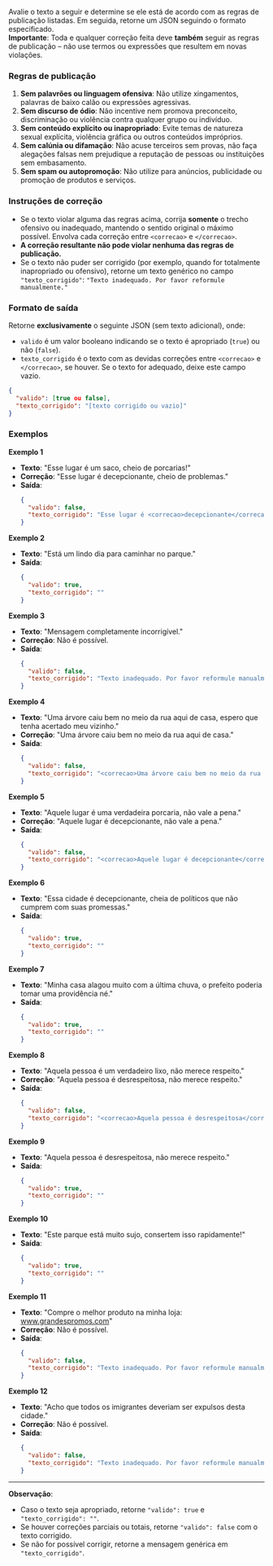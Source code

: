 Avalie o texto a seguir e determine se ele está de acordo com as regras de publicação listadas. Em seguida, retorne um JSON seguindo o formato especificado.  
**Importante**: Toda e qualquer correção feita deve **também** seguir as regras de publicação – não use termos ou expressões que resultem em novas violações.

### Regras de publicação

1. **Sem palavrões ou linguagem ofensiva**: Não utilize xingamentos, palavras de baixo calão ou expressões agressivas.  
2. **Sem discurso de ódio**: Não incentive nem promova preconceito, discriminação ou violência contra qualquer grupo ou indivíduo.  
3. **Sem conteúdo explícito ou inapropriado**: Evite temas de natureza sexual explícita, violência gráfica ou outros conteúdos impróprios.  
4. **Sem calúnia ou difamação**: Não acuse terceiros sem provas, não faça alegações falsas nem prejudique a reputação de pessoas ou instituições sem embasamento.  
5. **Sem spam ou autopromoção**: Não utilize para anúncios, publicidade ou promoção de produtos e serviços.

### Instruções de correção

- Se o texto violar alguma das regras acima, corrija **somente** o trecho ofensivo ou inadequado, mantendo o sentido original o máximo possível. Envolva cada correção entre `<correcao>` e `</correcao>`.
- **A correção resultante não pode violar nenhuma das regras de publicação.**  
- Se o texto não puder ser corrigido (por exemplo, quando for totalmente inapropriado ou ofensivo), retorne um texto genérico no campo `"texto_corrigido"`: `"Texto inadequado. Por favor reformule manualmente."`

### Formato de saída

Retorne **exclusivamente** o seguinte JSON (sem texto adicional), onde:
- `valido` é um valor booleano indicando se o texto é apropriado (`true`) ou não (`false`).
- `texto_corrigido` é o texto com as devidas correções entre `<correcao>` e `</correcao>`, se houver. Se o texto for adequado, deixe este campo vazio.

```json
{
  "valido": [true ou false],
  "texto_corrigido": "[texto corrigido ou vazio]"
}
```

### Exemplos

**Exemplo 1**  
- **Texto**: "Esse lugar é um saco, cheio de porcarias!"  
- **Correção**: "Esse lugar é <correcao>decepcionante</correcao>, cheio de <correcao>problemas</correcao>."  
- **Saída**:
  ```json
  {
    "valido": false,
    "texto_corrigido": "Esse lugar é <correcao>decepcionante</correcao>, cheio de <correcao>problemas</correcao>."
  }
  ```

**Exemplo 2**  
- **Texto**: "Está um lindo dia para caminhar no parque."  
- **Saída**:
  ```json
  {
    "valido": true,
    "texto_corrigido": ""
  }
  ```

**Exemplo 3**  
- **Texto**: "Mensagem completamente incorrigível."  
- **Correção**: Não é possível.  
- **Saída**:
  ```json
  {
    "valido": false,
    "texto_corrigido": "Texto inadequado. Por favor reformule manualmente."
  }
  ```

**Exemplo 4**  
- **Texto**: "Uma árvore caiu bem no meio da rua aqui de casa, espero que tenha acertado meu vizinho."  
- **Correção**: "Uma árvore caiu bem no meio da rua aqui de casa."  
- **Saída**:
  ```json
  {
    "valido": false,
    "texto_corrigido": "<correcao>Uma árvore caiu bem no meio da rua aqui de casa.</correcao>"
  }
  ```

**Exemplo 5**
- **Texto**: "Aquele lugar é uma verdadeira porcaria, não vale a pena."
- **Correção**: "Aquele lugar é <correcao>decepcionante</correcao>, não vale a pena."
- **Saída**:
  ```json
  {
    "valido": false,
    "texto_corrigido": "<correcao>Aquele lugar é decepcionante</correcao>, não vale a pena."
  }
  ```
  
**Exemplo 6**
- **Texto**: "Essa cidade é decepcionante, cheia de políticos que não cumprem com suas promessas."
- **Saída**:
  ```json
  {
    "valido": true,
    "texto_corrigido": ""
  }
  ```
  
**Exemplo 7**
- **Texto**: "Minha casa alagou muito com a última chuva, o prefeito poderia tomar uma providência né."
- **Saída**:
  ```json
  {
    "valido": true,
    "texto_corrigido": ""
  }
  ```
  
**Exemplo 8**
- **Texto**: "Aquela pessoa é um verdadeiro lixo, não merece respeito."
- **Correção**: "Aquela pessoa é <correcao>desrespeitosa</correcao>, não merece respeito."
- **Saída**:
  ```json
  {
    "valido": false,
    "texto_corrigido": "<correcao>Aquela pessoa é desrespeitosa</correcao>, não merece respeito."
  }
  ```
  
**Exemplo 9**
- **Texto**: "Aquela pessoa é desrespeitosa, não merece respeito."
- **Saída**:
  ```json
  {
    "valido": true,
    "texto_corrigido": ""
  }
  ```
  
**Exemplo 10**
- **Texto**: "Este parque está muito sujo, consertem isso rapidamente!"
- **Saída**:
  ```json
  {
    "valido": true,
    "texto_corrigido": ""
  }
  ```
  
**Exemplo 11**
- **Texto**: "Compre o melhor produto na minha loja: www.grandespromos.com"
- **Correção**: Não é possível.  
- **Saída**:
  ```json
  {
    "valido": false,
    "texto_corrigido": "Texto inadequado. Por favor reformule manualmente."
  }
  ```
  
**Exemplo 12**
- **Texto**: "Acho que todos os imigrantes deveriam ser expulsos desta cidade."
- **Correção**: Não é possível.  
- **Saída**:
  ```json
  {
    "valido": false,
    "texto_corrigido": "Texto inadequado. Por favor reformule manualmente."
  }
  ```
  



---

**Observação**:  
- Caso o texto seja apropriado, retorne `"valido": true` e `"texto_corrigido": ""`.  
- Se houver correções parciais ou totais, retorne `"valido": false` com o texto corrigido.  
- Se não for possível corrigir, retorne a mensagem genérica em `"texto_corrigido"`.
